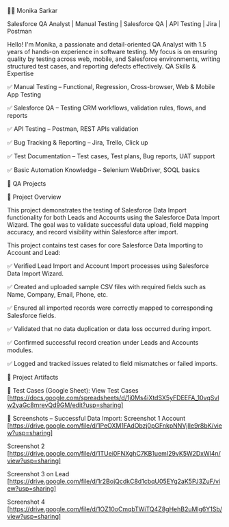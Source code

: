 👩‍💻 Monika Sarkar

Salesforce QA Analyst | Manual Testing | Salesforce QA | API Testing | Jira | Postman

Hello! I'm Monika, a passionate and detail-oriented QA Analyst with 1.5 years of hands-on experience in software testing. My focus is on ensuring quality by testing across web, mobile, and Salesforce environments, writing structured test cases, and reporting defects effectively.
QA Skills & Expertise

✅ Manual Testing – Functional, Regression, Cross-browser, Web & Mobile App Testing

✅ Salesforce QA – Testing CRM workflows, validation rules, flows, and reports

✅ API Testing – Postman, REST APIs validation

✅ Bug Tracking & Reporting – Jira, Trello, Click up

✅ Test Documentation – Test cases, Test plans, Bug reports, UAT support

✅ Basic Automation Knowledge – Selenium WebDriver, SOQL basics

🧪 QA Projects

📌 Project Overview

This project demonstrates the testing of Salesforce Data Import functionality for both Leads and Accounts using the Salesforce Data Import Wizard.
The goal was to validate successful data upload, field mapping accuracy, and record visibility within Salesforce after import.

This project contains test cases for core Salesforce Data Importing to Account and Lead:

✅ Verified Lead Import and Account Import processes using Salesforce Data Import Wizard.

✅ Created and uploaded sample CSV files with required fields such as Name, Company, Email, Phone, etc.

✅ Ensured all imported records were correctly mapped to corresponding Salesforce fields.

✅ Validated that no data duplication or data loss occurred during import.

✅ Confirmed successful record creation under Leads and Accounts modules.

✅ Logged and tracked issues related to field mismatches or failed imports.

📂 Project Artifacts

🧾 Test Cases (Google Sheet):
View Test Cases  [https://docs.google.com/spreadsheets/d/1j0Ms4iXtdSX5yFDEEFA_10vqSvlw2yaGc8mrevQd9GM/edit?usp=sharing]

📸 Screenshots – Successful Data Import:
Screenshot 1 Account [https://drive.google.com/file/d/1PeOXM1FAdObzj0pGFnkpNNVjlIe9r8bK/view?usp=sharing]

Screenshot 2 [https://drive.google.com/file/d/1TUei0FNXghC7KB1uemI29vK5W2DxWl4n/view?usp=sharing]

Screenshot 3 on Lead [https://drive.google.com/file/d/1r2BojQcdkC8d1cbqU05EYg2aK5PJ3ZuF/view?usp=sharing]

Screenshot 4 [https://drive.google.com/file/d/1OZ10oCmqbTWiTQ4Z8gHehB2uMlg6Y1Sb/view?usp=sharing]









